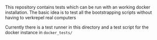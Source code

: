 This repository contains tests which can be run with an working docker installation.
The basic idea is to test all the bootstrapping scripts without having to
verkrepel real computers

Currently there is a test runner in this directory and a test script for the docker 
instance in `docker_tests/`

